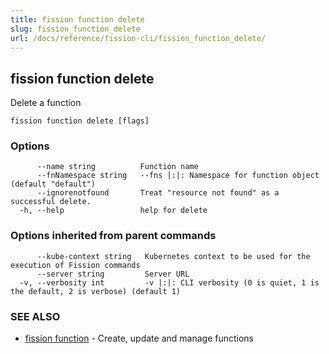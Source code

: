 ```yaml
---
title: fission function delete
slug: fission_function_delete
url: /docs/reference/fission-cli/fission_function_delete/
---
```

## fission function delete

Delete a function

```
fission function delete [flags]
```

### Options

```
      --name string          Function name
      --fnNamespace string   --fns |:|: Namespace for function object (default "default")
      --ignorenotfound       Treat "resource not found" as a successful delete.
  -h, --help                 help for delete
```

### Options inherited from parent commands

```
      --kube-context string   Kubernetes context to be used for the execution of Fission commands
      --server string         Server URL
  -v, --verbosity int         -v |:|: CLI verbosity (0 is quiet, 1 is the default, 2 is verbose) (default 1)
```

### SEE ALSO

* [fission function](/docs/reference/fission-cli/fission_function/)	 - Create, update and manage functions

